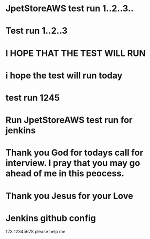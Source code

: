 # JpetStoreAWS test run 1..2..3..
# Test run 1..2..3
# I HOPE THAT THE TEST WILL RUN
# i hope the test will run today
# test run 1245
# Run JpetStoreAWS test run for jenkins
# Thank you God for todays call for interview. I pray that you may go ahead of me in this peocess.
# Thank you Jesus for your Love
# Jenkins github config
123 
12345678
please help me
